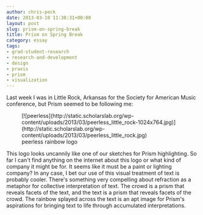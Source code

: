 ```yaml
---
author: chris-peck
date: 2013-03-18 11:38:31+00:00
layout: post
slug: prism-on-spring-break
title: Prism on Spring Break
category: essay
tags:
- grad-student-research
- research-and-development
- design
- praxis
- prism
- visualization
---
```


Last week I was in Little Rock, Arkansas for the Society for American Music conference, but Prism seemed to be following me:

<figure>
  [![peerless](http://static.scholarslab.org/wp-content/uploads/2013/03/peerless_little_rock-1024x764.jpg)](http://static.scholarslab.org/wp-content/uploads/2013/03/peerless_little_rock.jpg)
  <figcaption>
 peerless rainbow logo
</figcaption>

</figure>

This logo looks uncannily like one of our sketches for Prism highlighting. So far I can't find anything on the internet about this logo or what kind of company it might be for. It seems like it must be a paint or lighting company? In any case, I bet our use of this visual treatment of text is probably cooler. There's something very compelling about refraction as a metaphor for collective interpretation of text. The crowd is a prism that reveals facets of the text, and the text is a prism that reveals facets of the crowd. The rainbow splayed across the text is an apt image for Prism's aspirations for bringing text to life through accumulated interpretations.
